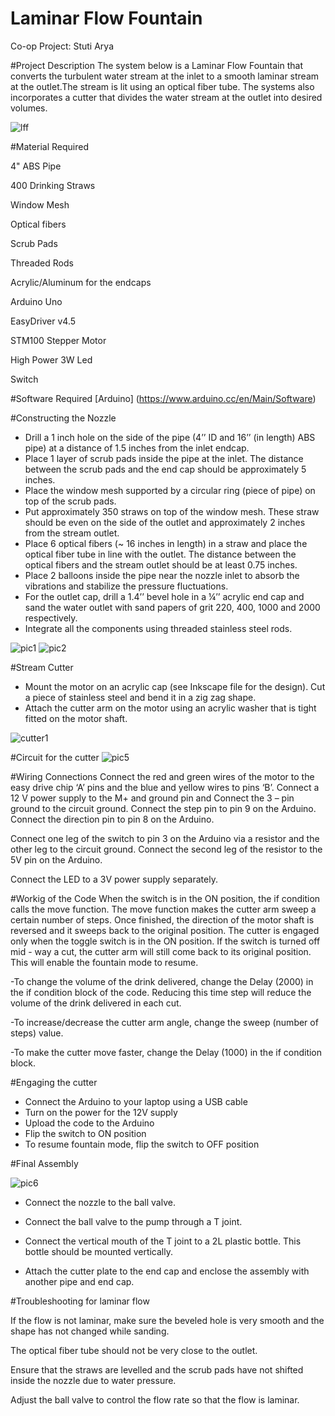 # Laminar Flow Fountain
Co-op Project: Stuti Arya

#Project Description 
The system below is a Laminar Flow Fountain that converts the turbulent water stream at the inlet to a smooth laminar stream at the outlet.The stream is lit using an optical fiber tube. The systems also incorporates a cutter that divides the water stream at the outlet into desired volumes.

![lff](https://cloud.githubusercontent.com/assets/24885616/21599477/c8bdab7a-d121-11e6-8410-c6263b986140.png)

#Material Required

4" ABS Pipe

400 Drinking Straws

Window Mesh

Optical fibers

Scrub Pads

Threaded Rods 

Acrylic/Aluminum for the endcaps

Arduino Uno

EasyDriver v4.5

STM100 Stepper Motor

High Power 3W Led

Switch

#Software Required 
[Arduino] (https://www.arduino.cc/en/Main/Software)


#Constructing the Nozzle
- Drill a 1 inch hole on the side of the pipe (4’’ ID and 16’’ (in length) ABS pipe) at a distance of 1.5 inches from the inlet endcap.
- Place 1 layer of scrub pads inside the pipe at the inlet. The distance between the scrub pads and the end cap should be approximately 5 inches.
- Place the window mesh supported by a circular ring (piece of pipe) on top of the scrub pads.
- Put approximately 350 straws on top of the window mesh. These straw should be even on the side of the outlet and approximately 2 inches from the stream outlet.
- Place 6 optical fibers (~ 16 inches in length) in a straw and place the optical fiber tube in line with the outlet. The distance between the optical fibers and the stream outlet should be at least 0.75 inches.
- Place 2 balloons inside the pipe near the nozzle inlet to absorb the vibrations and stabilize the pressure fluctuations.
- For the outlet cap, drill a 1.4’’ bevel hole in a ¼’’ acrylic end cap and sand the water outlet with sand papers of grit 220, 400, 1000 and 2000 respectively.
- Integrate all the components using threaded stainless steel rods.

![pic1](https://cloud.githubusercontent.com/assets/24885616/21599833/a4e5300a-d127-11e6-9b7f-344715271caf.jpg)
![pic2](https://cloud.githubusercontent.com/assets/24885616/21599830/a4e0a5ee-d127-11e6-8401-7159fcf118ee.png)

#Stream Cutter

- Mount the motor on an acrylic cap (see Inkscape file for the design). Cut a piece of stainless steel and bend it in a zig zag shape.
- Attach the cutter arm on the motor using an acrylic washer that is tight fitted on the motor shaft.

![cutter1](https://cloud.githubusercontent.com/assets/24885616/21599894/9ce39ed6-d128-11e6-9635-6a2649af6fc2.JPG)

#Circuit for the cutter
![pic5](https://cloud.githubusercontent.com/assets/24885616/21599916/ed906242-d128-11e6-82d1-519d7e1aa84f.png)

#Wiring Connections
Connect the red and green wires of the motor to the easy drive chip ‘A’ pins and the blue and yellow wires to pins ‘B’. Connect a 12 V power supply to the M+ and ground pin and  Connect the 3 – pin ground to the circuit ground. Connect the step pin to pin 9 on the Arduino. Connect the direction pin to pin 8 on the Arduino. 

Connect one leg of the switch to pin 3 on the Arduino via a resistor and the other leg to the circuit ground. Connect the second leg of the resistor to the 5V pin on the Arduino. 

Connect the LED to a 3V power supply separately.

#Workig of the Code
When the switch is in the ON position, the if condition calls the move function. The move function makes the cutter arm sweep a certain number of steps. Once finished, the direction of the motor shaft is reversed and it sweeps back to the original position. The cutter is engaged only when the toggle switch is in the ON position. If the switch is turned off mid - way a cut, the cutter arm will still come back to its original position. This will enable the fountain mode to resume.

-To change the volume of the drink delivered, change the Delay (2000) in the if condition block of the code. Reducing this time step will reduce the volume of the drink delivered in each cut. 

-To increase/decrease the cutter arm angle, change the sweep (number of steps) value.

-To make the cutter move faster, change the Delay (1000) in the if condition block.

#Engaging the cutter
- Connect the Arduino to your laptop using a USB cable
- Turn on the power for the 12V supply
- Upload the code to the Arduino
- Flip the switch to ON position
- To resume fountain mode, flip the switch to OFF position 

#Final Assembly

![pic6](https://cloud.githubusercontent.com/assets/24885616/21599989/64e4961e-d12a-11e6-87dc-4db729546928.png)
- Connect the nozzle to the ball valve. 

- Connect the ball valve to the pump through a T joint.

- Connect the vertical mouth of the T joint to a 2L plastic bottle. This bottle should be mounted vertically.

- Attach the cutter plate to the end cap and enclose the assembly with another pipe and end cap.

#Troubleshooting for laminar flow

If the flow is not laminar, make sure the beveled hole is very smooth and the shape has not changed while sanding.

The optical fiber tube should not be very close to the outlet. 

Ensure that the straws are levelled and the scrub pads have not shifted inside the nozzle due to water pressure.

Adjust the ball valve to control the flow rate so that the flow is laminar.

